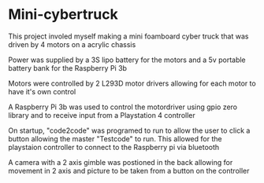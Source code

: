 # Mini-cybertruck

This project involed myself making a mini foamboard cyber truck that was driven by 4 motors on a acrylic chassis

Power was supplied by a 3S lipo battery for the motors and a 5v portable battery bank for the Raspberry Pi 3b

Motors were controlled by 2 L293D motor drivers allowing for each motor to have it's own control

A Raspberry Pi 3b was used to control the motordriver using gpio zero library and to receive input from a Playstation 4 controller

On startup, "code2code" was programed to run to allow the user to click a button allowing the master "Testcode" to run. This allowed for the playstaion  controller to connect to the Raspberry pi via bluetooth

A camera with a 2 axis gimble was postioned in the back allowing for movement in 2 axis and picture to be taken from a button on the controller
